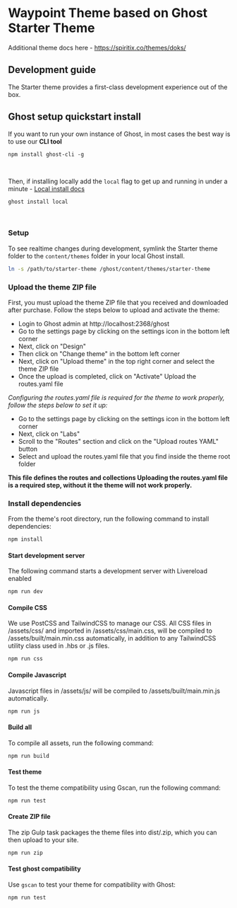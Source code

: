 # Waypoint Theme based on Ghost Starter Theme

Additional theme docs here - https://spiritix.co/themes/doks/

## Development guide

The Starter theme provides a first-class development experience out of the box. 

## Ghost setup quickstart install

If you want to run your own instance of Ghost, in most cases the best way is to use our **CLI tool**

```
npm install ghost-cli -g
```

&nbsp;

Then, if installing locally add the `local` flag to get up and running in under a minute - [Local install docs](https://ghost.org/docs/install/local/)

```
ghost install local
```

&nbsp;

### Setup

To see realtime changes during development, symlink the Starter theme folder to the `content/themes` folder in your local Ghost install. 

```bash
ln -s /path/to/starter-theme /ghost/content/themes/starter-theme
```

### Upload the theme ZIP file

First, you must upload the theme ZIP file that you received and downloaded after purchase. 
Follow the steps below to upload and activate the theme:

- Login to Ghost admin at http://localhost:2368/ghost
- Go to the settings page by clicking on the settings icon in the bottom left corner
- Next, click on "Design"
- Then click on "Change theme" in the bottom left corner
- Next, click on "Upload theme" in the top right corner and select the theme ZIP file
- Once the upload is completed, click on "Activate"
Upload the routes.yaml file

*Configuring the routes.yaml file is required for the theme to work properly, follow the steps below to set it up:*

- Go to the settings page by clicking on the settings icon in the bottom left corner
- Next, click on "Labs"
- Scroll to the "Routes" section and click on the "Upload routes YAML" button
- Select and upload the routes.yaml file that you find inside the theme root folder

**This file defines the routes and collections 
Uploading the routes.yaml file is a required step, without it the theme will not work properly.**


### Install dependencies

From the theme's root directory, run the following command to install dependencies:

```bash
npm install
```

#### Start development server

The following command starts a development server with Livereload enabled

```bash
npm run dev
```

#### Compile CSS

We use PostCSS and TailwindCSS to manage our CSS. All CSS files in /assets/css/ and imported in /assets/css/main.css, will be compiled to /assets/built/main.min.css automatically, in addition to any TailwindCSS utility class used in .hbs or .js files.

```bash
npm run css
```

#### Compile Javascript

Javascript files in /assets/js/ will be compiled to /assets/built/main.min.js automatically.

```bash
npm run js
```

#### Build all

To compile all assets, run the following command:

```bash
npm run build
```

#### Test theme

To test the theme compatibility using Gscan, run the following command:

```bash
npm run test
```

#### Create ZIP file

The zip Gulp task packages the theme files into dist/<theme-name>.zip, which you can then upload to your site.

```bash
npm run zip
```

#### Test ghost compatibility

Use `gscan` to test your theme for compatibility with Ghost:

```bash
npm run test
```

&nbsp;
